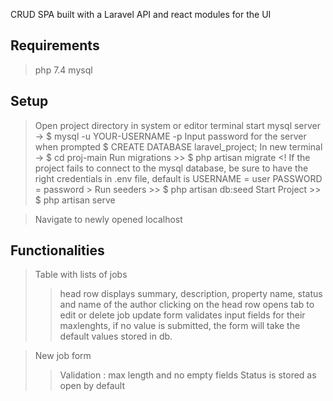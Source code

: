 CRUD SPA built with a Laravel API and react modules for the UI

## Requirements
>php 7.4
>mysql

## Setup
>Open project directory in system or editor terminal 
>start mysql server -> $ mysql -u YOUR-USERNAME -p
>Input password for the server when prompted
>$ CREATE DATABASE laravel_project;
>In new terminal -> $ cd proj-main
>Run migrations >> $ php artisan migrate
        <!  If the project fails to connect to the mysql database, be sure to have the right credentials in .env file, default is USERNAME = user PASSWORD = password >
>Run seeders >> $ php artisan db:seed
>Start Project >> $ php artisan serve

>Navigate to newly opened localhost

## Functionalities
>Table with lists of jobs
>> head row displays summary, description, property name, status and name of the author
>> clicking on the head row opens tab to edit or delete job
>> update form validates input fields for their maxlenghts, if no value is submitted, the form will take the default values stored in db.

>New job form
>>Validation : max length and no empty fields
>>Status is stored as open by default


